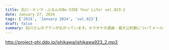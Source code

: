```yaml
---
title: 石川・ホンマ・ぶるんのBe-SIDE Your Life! vol.923-2
date: January 27, 2024
tags: ['2024', 'January 2024', 'vol.923']
draft: false
summary: 石川さんのプランが広がっています。カラオケの選曲・最大公約数についてメールがたくさん届いています！
---
```


http://project-phi.ddo.jp/ishikawa/ishikawa923_2.mp3